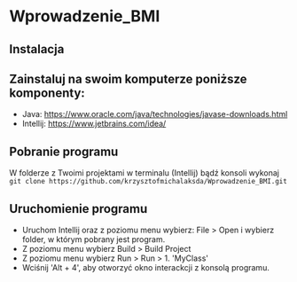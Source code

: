 # Wprowadzenie_BMI
## Instalacja
## Zainstaluj na swoim komputerze poniższe komponenty:
- Java: https://www.oracle.com/java/technologies/javase-downloads.html
- Intellij: https://www.jetbrains.com/idea/

## Pobranie programu
W folderze z Twoimi projektami w terminalu (Intellij) bądź konsoli wykonaj
`git clone https://github.com/krzysztofmichalaksda/Wprowadzenie_BMI.git`

## Uruchomienie programu
- Uruchom Intellij oraz z poziomu menu wybierz: File > Open i wybierz folder, w którym pobrany jest program.
- Z poziomu menu wybierz Build > Build Project
- Z poziomu menu wybierz Run > Run > 1. 'MyClass'
- Wciśnij 'Alt + 4', aby otworzyć okno interackcji z konsolą programu.

